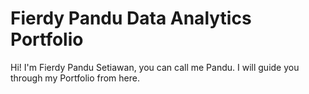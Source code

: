 ﻿# Fierdy Pandu Data Analytics Portfolio
Hi! I'm Fierdy Pandu Setiawan, you can call me Pandu. I will guide you through my Portfolio from here.
